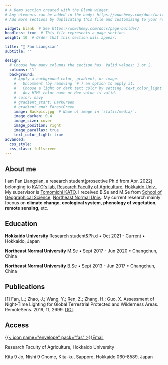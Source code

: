```yaml
---
# A Demo section created with the Blank widget.
# Any elements can be added in the body: https://wowchemy.com/docs/writing-markdown-latex/
# Add more sections by duplicating this file and customizing to your requirements.

widget: blank  # See https://wowchemy.com/docs/page-builder/
headless: true  # This file represents a page section.
weight: 10  # Order that this section will appear.

title: "👋 Fan Liangxian"
subtitle: ""

design:
  # Choose how many columns the section has. Valid values: 1 or 2.
  columns: '1'
  background:
    # Apply a background color, gradient, or image.
    #   Uncomment (by removing `#`) an option to apply it.
    #   Choose a light or dark text color by setting `text_color_light`.
    #   Any HTML color name or Hex value is valid.
    # color: navy
    # gradient_start: DarkGreen
    # gradient_end: ForestGreen
    image: Backpic.jpg  # Name of image in `static/media/`.
    image_darken: 0.4
    image_size: cover
    image_position: right
    image_parallax: true
    text_color_light: true
advanced:
  css_style:
  css_class: fullscreen
---
```


## About me

I am Fan Liangxian, a research student(prosective Ph.d from Apr. 2022) belonging to [KATO's lab](https://terraecomod.wixsite.com/kato-lab-hokudai-e), 
 [Research Faculty of Agriculture](https://www.agr.hokudai.ac.jp/en/r), [Hokkaido Univ.](https://www.global.hokudai.ac.jp/). My supervisor is [Tomomichi KATO](https://terraecomod.wixsite.com/kato-lab-hokudai-e/tomomichi-kato). 
 I received B.Se and M.Se from [School of Geographical Science](http://geo.nenu.edu.cn/), [Northeast Normal Univ.](http://www.nenu.edu.cn/). 
 My current research mainly focous on **climate change**, **ecological system**, **phenology of vegetation**, **remote sensing**, etc.


## Education

**Hokkaido University**
Research student&Ph.d • Oct 2021 - Current • Hokkaido, Japan

**Northeast Normal University**
M.Se • Sept 2017 - Jun 2020 • Changchun, China

**Northeast Normal University**
B.Se • Sept 2013 - Jun 2017 • Changchun, China


## Publications
[1] Fan, L.; Zhao, J.; Wang, Y.; Ren, Z.; Zhang, H.; Guo, X. Assessment of Night-Time Lighting for Global Terrestrial Protected and Wilderness Areas. RemoteSens. 2019, 11, 2699. [DOI](https://www.mdpi.com/2072-4292/11/22/2699).


## Access
[{{< icon name="envelope" pack="fas" >}}Email](mailto:Fanlx202@nenu.edu.cn)

Research Faculty of Agriculture, Hokkaido University

Kita 9 Jo, Nishi 9 Chome, Kita-ku, Sapporo, Hokkaido 060-8589, Japan

